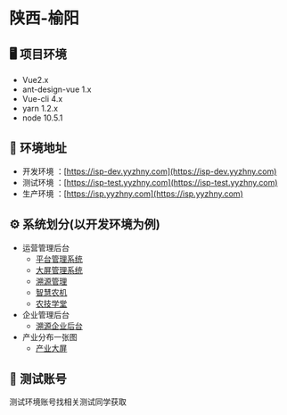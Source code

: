 # 陕西-榆阳

## 🖥 项目环境
- Vue2.x
- ant-design-vue 1.x
- Vue-cli 4.x
- yarn 1.2.x
- node 10.5.1

## 📑 环境地址

- 开发环境 ：[https://isp-dev.yyzhny.com](https://isp-dev.yyzhny.com)
- 测试环境 ：[https://isp-test.yyzhny.com](https://isp-test.yyzhny.com)
- 生产环境 ：[https://isp.yyzhny.com](https://isp.yyzhny.com)

## ⚙️ 系统划分(以开发环境为例)
- 运营管理后台 
    - [平台管理系统](https://isp-dev.yyzhny.com/systemPlatform)
    - [大屏管理系统](https://isp-dev.yyzhny.com/boardPlatform)
    - [溯源管理](https://isp-dev.yyzhny.com/blockchainPlatform)
    - [智慧农机](https://isp-dev.yyzhny.com/zhnjPlatform)
    - [农技学堂]()
- 企业管理后台
    - [溯源企业后台](https://isp-dev.yyzhny.com/blockchainMerchant)
- 产业分布一张图
    - [产业大屏](https://isp-dev.yyzhny.com/dashboard)
## 📑 测试账号
测试环境账号找相关测试同学获取